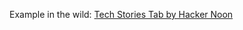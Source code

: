 Example in the wild: [Tech Stories Tab by Hacker Noon](https://chrome.google.com/webstore/detail/tech-stories-tab-by-hacke/cmcgnandlhnjekeccmongfellpljlohh)